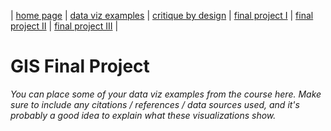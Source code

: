 | [home page](https://cmustudent.github.io/tswd-portfolio-templates/) | [data viz examples](dataviz-examples) | [critique by design](critique-by-design) | [final project I](final-project-part-one) | [final project II](final-project-part-two) | [final project III](final-project-part-three) |

# GIS Final Project
_You can place some of your data viz examples from the course here.  Make sure to include any citations / references / data sources used, and it's probably a good idea to explain what these visualizations show._
